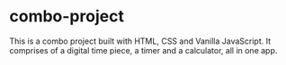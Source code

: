 # combo-project

This is a combo project built with HTML, CSS and Vanilla JavaScript.
It comprises of a digital time piece, a timer and a calculator, all in one app.
